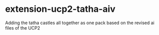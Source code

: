# extension-ucp2-tatha-aiv
Adding the tatha castles all together as one pack based on the revised ai files of the UCP2
